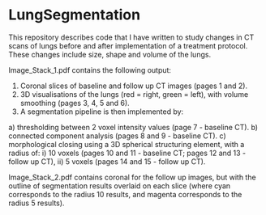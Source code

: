 # LungSegmentation

This repository describes code that I have written to study changes in CT scans
of lungs before and after implementation of a treatment protocol. These changes
include size, shape and volume of the lungs.

Image_Stack_1.pdf contains the following output:  
1) Coronal slices of baseline and follow up CT images (pages 1 and 2).
2) 3D visualisations of the lungs (red = right, green = left), with volume
   smoothing (pages 3, 4, 5 and 6).
3) A segmentation pipeline is then implemented by:  

  a) thresholding between 2 voxel intensity values (page 7 - baseline CT).
  b) connected component analysis (pages 8 and 9 - baseline CT).
  c) morphological closing using a 3D spherical structuring element, with a
   radius of:
    i)  10 voxels (pages 10 and 11 - baseline CT; pages 12 and 13 - follow up CT),
    ii) 5 voxels (pages 14 and 15 - follow up CT).

Image_Stack_2.pdf contains coronal for the follow up images, but with the
outline of segmentation results overlaid on each slice (where cyan corresponds
to the radius 10 results, and magenta corresponds to the radius 5 results).

